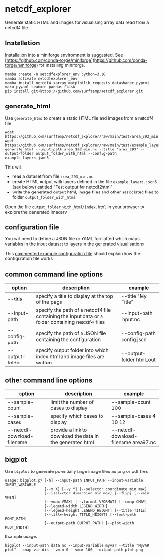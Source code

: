 # netcdf_explorer

Generate static HTML and images for visualising array data read from a netcdf4 file

## Installation

Installation into a miniforge enviromnent is suggested.  See [https://github.com/conda-forge/miniforge](https://github.com/conda-forge/miniforge) for installing miniforge.

```
mamba create -n netcdfexplorer_env python=3.10
mamba activate netcdfexplorer_env
mamba install netcdf4 xarray matplotlib requests datashader pyproj mako pyyaml seaborn pandas flask
pip install git+https://github.com/surftemp/netcdf_explorer.git
```

## generate_html

Use `generate_html` to create a static HTML file and images from a netcdf4 file

```
wget https://github.com/surftemp/netcdf_explorer/raw/main/test/area_293_min.nc
wget https://github.com/surftemp/netcdf_explorer/raw/main/test/example_layers.json5
generate_html --input-path area_293_min.nc --title "area_293" --output-folder output_folder_with_html --config-path example_layers.json5
```

This will:

* read a dataset from file `area_293_min.nc`
* create HTML output with layers defined in the file `example_layers.json5` (see below) entitled "Test output for netcdf2html"
* write the generated output html, image files and other associated files to folder `output_folder_with_html`

Open the file `output_folder_with_html/index.html` in your browser to explore the generated imagery

## configuration file

You will need to define a JSON file or YAML formatted which maps variables in the input dataset to layers in the generated visualisations

This [commented example configuration file](test/example_layers.json5) should explain how the configuration file works

## common command line options

| option          | description                                                                                       | example                   |
|-----------------|---------------------------------------------------------------------------------------------------|---------------------------|
 | --title         | specify a title to display at the top of the page                                                 | --title "My Title"        |
 | --input-path    | specify the path of a netcdf4 file containing the input data or a folder containing netcdf4 files | --input-path input.nc     |
 | --config-path   | specify the path of a JSON file containing the configuration                                      | --config-path config.json | 
 | --output-folder | specify output folder into which index.html and image files are written                           | --output-folder html_out  | 

## other command line options

| option                     | description                           | example                              |
|----------------------------|---------------------------------------|--------------------------------------|
 | --sample-count             | limit the number of cases to display  | --sample-count 100                   |
 | --sample-cases             | specify which cases to display        | --sample-cases 4 10 12               |
 | --netcdf-download-filename | provide a link to download the data in the generated html  | --netcdf-download-filename area97.nc | 

## bigplot

Use `bigplot` to generate potentially large image files as png or pdf files

```
usage: bigplot.py [-h] --input-path INPUT_PATH --input-variable INPUT_VARIABLE
                  [--x X] [--y Y] [--selector coordinate min max]
                  [--iselector dimension min max] [--flip] [--vmin VMIN]
                  [--vmax VMAX] [--vformat VFORMAT] [--cmap CMAP]
                  [--legend-width LEGEND_WIDTH]
                  [--legend-height LEGEND_HEIGHT] [--title TITLE]
                  [--title-height TITLE_HEIGHT] [--font-path FONT_PATH]
                  [--output-path OUTPUT_PATH] [--plot-width PLOT_WIDTH]
```

Example usage:

```
bigplot --input-path data.nc --input-variable myvar --title "MyVAR plot" --cmap viridis --vmin 0 --vmax 100 --output-path plot.png
```



